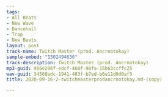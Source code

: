 ```yaml
---
tags:
- All Beats
- New Wave
- Dancehall
- Trap
- New Beats
layout: post
track-name: Twitch Master (prod. Ancrnotokay)
sample-embed: "1502494636"
track-description: Twitch Master (prod. Ancrnotokay)
mp3-guid: 956e296f-edcf-460f-98fa-15b63ccffc25
wav-guid: 34560adc-1941-483f-b7ed-b6e11d8d0af3
title: 2020-09-16-2-twitchmasterprodancrnotokay.md-(copy)

---
```

